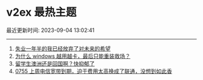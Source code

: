 # v2ex 最热主题

最近更新时间: 2023-09-04 13:02:41

--- 
1. [失业一年半的我已经放弃了对未来的希望](https://www.v2ex.com/t/970625) 
2. [为什么 windows 越用越卡，最后只能重装救场？](https://www.v2ex.com/t/970626) 
3. [留学生澳洲还是回国啊？快抑郁了](https://www.v2ex.com/t/970634) 
4. [0755 上周电信宽带到期，迫于费用太高换成了联通，没想到如此香](https://www.v2ex.com/t/970652) 
